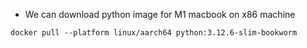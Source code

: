 * We can download python image for M1 macbook on x86 machine
```
docker pull --platform linux/aarch64 python:3.12.6-slim-bookworm
```